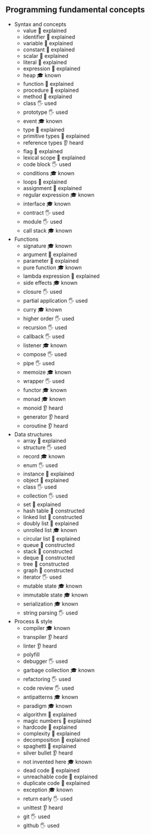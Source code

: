 ## Programming fundamental concepts

- Syntax and concepts
  - value 🙋 explained
  - identifier 🙋 explained
  - variable 🙋 explained
  - constant 🙋 explained
  - scalar 🙋 explained
  - literal 🙋 explained
  - expression 🙋 explained
  - heap 🎓 known
  - function 🙋 explained
  - procedure 🙋 explained
  - method 🙋 explained
  - class 🖐️ used
  - prototype 🖐️ used
  - event 🎓 known
  - type 🙋 explained
  - primitive types 🙋 explained
  - reference types 👂 heard
  - flag 🙋 explained
  - lexical scope 🙋 explained
  - code block 🖐️ used
  - conditions 🎓 known
  - loops 🙋 explained
  - assignment 🙋 explained
  - regular expression 🎓 known
  - interface 🎓 known
  - contract 🖐️ used
  - module 🖐️ used
  - call stack 🎓 known
- Functions
  - signature 🎓 known
  - argument 🙋 explained
  - parameter 🙋 explained
  - pure function 🎓 known
  - lambda expression 🙋 explained
  - side effects 🎓 known
  - closure 🖐️ used
  - partial application 🖐️ used
  - curry 🎓 known
  - higher order 🖐️ used
  - recursion 🖐️ used
  - callback 🖐️ used
  - listener 🎓 known
  - compose 🖐️ used
  - pipe 🖐️ used
  - memoize 🎓 known
  - wrapper 🖐️ used
  - functor 🎓 known
  - monad 🎓 known
  - monoid 👂 heard
  - generator 👂 heard
  - coroutine 👂 heard
- Data structures
  - array 🙋 explained
  - structure 🖐️ used
  - record 🎓 known
  - enum 🖐️ used
  - instance 🙋 explained
  - object 🙋 explained
  - class 🖐️ used
  - collection 🖐️ used
  - set 🙋 explained
  - hash table 🚀 constructed
  - linked list 🚀 constructed
  - doubly list 🙋 explained
  - unrolled list 🎓 known
  - circular list 🙋 explained
  - queue 🙋 constructed
  - stack 🙋 constructed
  - deque 🙋 constructed
  - tree 🚀 constructed
  - graph 🚀 constructed
  - iterator 🖐️ used
  - mutable state 🎓 known
  - immutable state 🎓 known
  - serialization 🎓 known
  - string parsing 🖐️ used
- Process & style
  - compiler 🎓 known
  - transpiler 👂 heard
  - linter 👂 heard
  - polyfill
  - debugger 🖐️ used
  - garbage collection 🎓 known
  - refactoring 🖐️ used
  - code review 🖐️ used
  - antipatterns 🎓 known
  - paradigm 🎓 known
  - algorithm 🙋 explained
  - magic numbers 🙋 explained
  - hardcode 🙋 explained
  - complexity 🙋 explained
  - decomposition 🙋 explained
  - spaghetti 🙋 explained
  - silver bullet 👂 heard
  - not invented here 🎓 known
  - dead code 🙋 explained
  - unreachable code 🙋 explained
  - duplicate code 🙋 explained
  - exception 🎓 known
  - return early 🖐️ used
  - unittest 👂 heard
  - git 🖐️ used
  - github 🖐️ used

